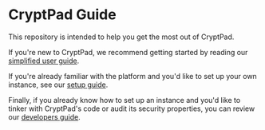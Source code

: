# CryptPad Guide

This repository is intended to help you get the most out of CryptPad.

If you're new to CryptPad, we recommend getting started by reading our [simplified user guide](users/README.md).

If you're already familiar with the platform and you'd like to set up your own instance, see our [setup guide](admins/README.md).

Finally, if you already know how to set up an instance and you'd like to tinker with CryptPad's code or audit its security properties, you can review our [developers guide](devs/README.md).

